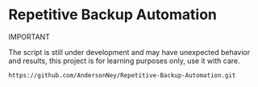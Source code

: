 # Repetitive Backup Automation

IMPORTANT

The script is still under development and may have unexpected 
behavior and results, this project is for learning purposes only, 
use it with care.

```sh
https://github.com/AndersonNey/Repetitive-Backup-Automation.git
```
